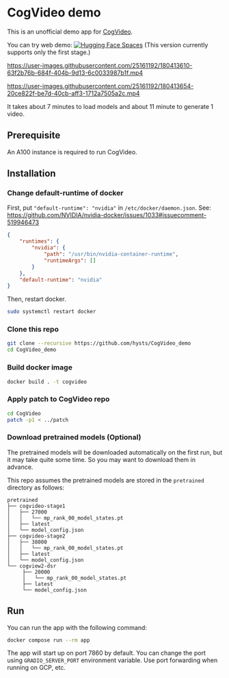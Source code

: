 # CogVideo demo
This is an unofficial demo app for [CogVideo](https://github.com/THUDM/CogVideo).

You can try web demo: [![Hugging Face Spaces](https://img.shields.io/badge/%F0%9F%A4%97%20Hugging%20Face-Spaces-blue)](https://huggingface.co/spaces/THUDM/CogVideo) (This version currently supports only the first stage.)

https://user-images.githubusercontent.com/25161192/180413610-63f2b76b-684f-404b-9d13-6c0033987b1f.mp4

https://user-images.githubusercontent.com/25161192/180413654-20ce822f-be7d-40cb-aff3-1712a7505a2c.mp4

It takes about 7 minutes to load models and about 11 minute to generate 1 video.

## Prerequisite
An A100 instance is required to run CogVideo.

## Installation
### Change default-runtime of docker
First, put `"default-runtime": "nvidia"` in `/etc/docker/daemon.json`.
See: https://github.com/NVIDIA/nvidia-docker/issues/1033#issuecomment-519946473
```json
{
    "runtimes": {
        "nvidia": {
            "path": "/usr/bin/nvidia-container-runtime",
            "runtimeArgs": []
        }
    },
    "default-runtime": "nvidia"
}
```

Then, restart docker.
```bash
sudo systemctl restart docker
```

### Clone this repo
```bash
git clone --recursive https://github.com/hysts/CogVideo_demo
cd CogVideo_demo
```

### Build docker image
```bash
docker build . -t cogvideo
```

### Apply patch to CogVideo repo
```bash
cd CogVideo
patch -p1 < ../patch
```

### Download pretrained models (Optional)
The pretrained models will be downloaded automatically on the first run,
but it may take quite some time.
So you may want to download them in advance.

This repo assumes the pretrained models are stored in the `pretrained` directory as follows:
```
pretrained
├── cogvideo-stage1
│   ├── 27000
│   │   └── mp_rank_00_model_states.pt
│   ├── latest
│   └── model_config.json
├── cogvideo-stage2
│   ├── 38000
│   │   └── mp_rank_00_model_states.pt
│   ├── latest
│   └── model_config.json
└── cogview2-dsr
     ├── 20000
     │   └── mp_rank_00_model_states.pt
     ├── latest
     └── model_config.json
```

## Run
You can run the app with the following command:
```bash
docker compose run --rm app
```

The app will start up on port 7860 by default.
You can change the port using `GRADIO_SERVER_PORT` environment variable.
Use port forwarding when running on GCP, etc.
